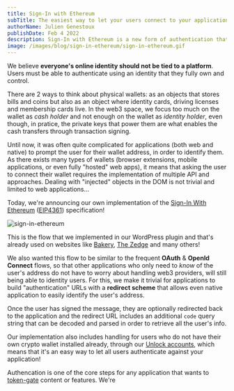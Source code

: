 ```yaml
---
title: Sign-In with Ethereum
subTitle: The easiest way to let your users connect to your applications!
authorName: Julien Genestoux
publishDate: Feb 4 2022
description: Sign-In with Ethereum is a new form of authentication that enables users to control their digital identity through their crypto-wallets.
image: /images/blog/sign-in-ethereum/sign-in-ethereum.gif
---
```


We believe **everyone's online identity should not be tied to a platform**. Users must be able to authenticate using an identity that they fully own and control.

There are 2 ways to think about physical wallets: as an objects that stores bills and coins but also as an object where identity cards, driving licenses and membership cards live. In the web3 space, we focus too much on the wallet as _cash holder_ and not enough on the wallet as _identity holder_, even though, in pratice, the private keys that power them are what enables the cash transfers through transaction signing.

Until now, it was often quite complicated for applications (both web and native) to prompt the user for their wallet address, in order to identify them. As there exists many types of wallets (browser extensions, mobile applications, or even fully "hosted" web apps), it means that asking the user to connect their wallet requires the implementation of multiple API and approaches. Dealing with "injected" objects in the DOM is not trivial and limited to web applications...

Today, we're announcing our own implementation of the [Sign-In With Ethereum](https://docs.unlock-protocol.com/unlock/developers/sign-in-with-ethereum) ([EIP4361](https://eips.ethereum.org/EIPS/eip-4361)) specification!

![sign-in-ethereum](/images/blog/sign-in-ethereum/sign-in-ethereum.gif)

This is the flow that we implemented in our WordPress plugin and that's already used on websites like [Bakery](https://bakery.fyi/), [The Zedge](https://thezedge.com/all-breeds/) and many others!

We also wanted this flow to be similar to the frequent **OAuth** & **OpenId Connect** flows, so that other applications who only need to _know_ of the user's address do not have to worry about handling web3 providers, will still being able to identity users. For this, we make it trivial for applications to build "authentication" URLs with a **redirect scheme** that allows even native application to easily identify the user's address.

Once the user has signed the message, they are optionally redirected back to the application and the redirect URL includes an additional `code` query string that can be decoded and parsed in order to retrieve all the user's info.

Our implementation also includes handling for users who do not have their own crypto wallet installed already, through our [Unlock accounts](https://docs.unlock-protocol.com/unlock/creators/unlock-accounts), which means that it's an easy way to let all users authenticate against your application!

Authencation is one of the core steps for any application that wants to [token-gate](https://docs.unlock-protocol.com/unlock/developers/building-token-gated-applications) content or features. We're
